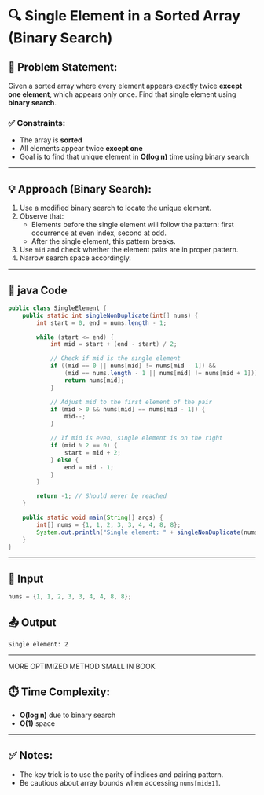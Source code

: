 
# 🔍 Single Element in a Sorted Array (Binary Search)

## 🧠 Problem Statement:
Given a sorted array where every element appears exactly twice **except one element**, which appears only once. Find that single element using **binary search**.

### ✅ Constraints:
- The array is **sorted**
- All elements appear twice **except one**
- Goal is to find that unique element in **O(log n)** time using binary search

---

## 💡 Approach (Binary Search):
1. Use a modified binary search to locate the unique element.
2. Observe that:
   - Elements before the single element will follow the pattern: first occurrence at even index, second at odd.
   - After the single element, this pattern breaks.
3. Use `mid` and check whether the element pairs are in proper pattern.
4. Narrow search space accordingly.

---

## 🧾 java Code

```java
public class SingleElement {
    public static int singleNonDuplicate(int[] nums) {
        int start = 0, end = nums.length - 1;

        while (start <= end) {
            int mid = start + (end - start) / 2;

            // Check if mid is the single element
            if ((mid == 0 || nums[mid] != nums[mid - 1]) &&
                (mid == nums.length - 1 || nums[mid] != nums[mid + 1])) {
                return nums[mid];
            }

            // Adjust mid to the first element of the pair
            if (mid > 0 && nums[mid] == nums[mid - 1]) {
                mid--;
            }

            // If mid is even, single element is on the right
            if (mid % 2 == 0) {
                start = mid + 2;
            } else {
                end = mid - 1;
            }
        }

        return -1; // Should never be reached
    }

    public static void main(String[] args) {
        int[] nums = {1, 1, 2, 3, 3, 4, 4, 8, 8};
        System.out.println("Single element: " + singleNonDuplicate(nums));
    }
}

````

---

## 🧪 Input

```cpp
nums = {1, 1, 2, 3, 3, 4, 4, 8, 8};
```

## 📤 Output

```
Single element: 2
```

---
MORE OPTIMIZED METHOD SMALL IN BOOK

## ⏱️ Time Complexity:

* **O(log n)** due to binary search
* **O(1)** space

---

## ✅ Notes:

* The key trick is to use the parity of indices and pairing pattern.
* Be cautious about array bounds when accessing `nums[mid±1]`.

```
